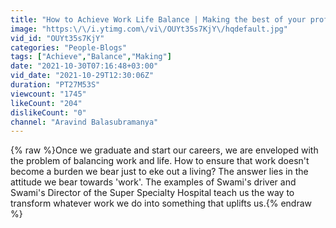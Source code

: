 ```yaml
---
title: "How to Achieve Work Life Balance | Making the best of your profession"
image: "https:\/\/i.ytimg.com\/vi\/OUYt35s7KjY\/hqdefault.jpg"
vid_id: "OUYt35s7KjY"
categories: "People-Blogs"
tags: ["Achieve","Balance","Making"]
date: "2021-10-30T07:16:48+03:00"
vid_date: "2021-10-29T12:30:06Z"
duration: "PT27M53S"
viewcount: "1745"
likeCount: "204"
dislikeCount: "0"
channel: "Aravind Balasubramanya"
---
```

{% raw %}Once we graduate and start our careers, we are enveloped with the problem of balancing work and life. How to ensure that work doesn't become a burden we bear just to eke out a living? The answer lies in the attitude we bear towards 'work'. The examples of Swami's driver and Swami's Director of the Super Specialty Hospital teach us the way to transform whatever work we do into something that uplifts us.{% endraw %}

